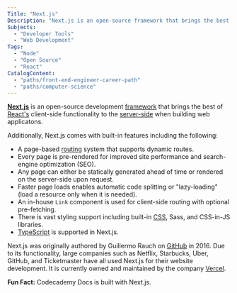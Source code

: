 ```yaml
---
Title: "Next.js"
Description: "Next.js is an open-source framework that brings the best of React client-side development to the server-side along with built-in features like TypeScript support and route pre-fetching."
Subjects:
  - "Developer Tools"
  - "Web Development"
Tags:
  - "Node"
  - "Open Source"
  - "React"
CatalogContent:
  - "paths/front-end-engineer-career-path"
  - "paths/computer-science"
---
```


[**Next.js**](https://nextjs.org) is an open-source development [framework](https://www.codecademy.com/resources/docs/general/framework) that brings the best of [React's](https://www.codecademy.com/resources/docs/react) client-side functionality to the [server-side](https://www.codecademy.com/resources/docs/general/server-side-rendering) when building web applicatons.

Additionally, Next.js comes with built-in features including the following:

- A page-based [routing](https://www.codecademy.com/resources/docs/general/routing) system that supports dynamic routes.
- Every page is pre-rendered for improved site performance and search-engine optimization (SEO).
- Any page can either be statically generated ahead of time or rendered on the server-side upon request.
- Faster page loads enables automatic code splitting or "lazy-loading" (load a resource only when it is needed).
- An in-house `Link` component is used for client-side routing with optional pre-fetching.
- There is vast styling support including built-in [CSS](https://www.codecademy.com/resources/docs/css), Sass, and CSS-in-JS libraries.
- [TypeScript](https://www.codecademy.com/resources/docs/typescript) is supported in Next.js.

Next.js was originally authored by Guillermo Rauch on [GitHub](https://www.codecademy.com/resources/docs/general/github) in 2016. Due to its functionality, large companies such as Netflix, Starbucks, Uber, GitHub, and Ticketmaster have all used Next.js for their website development. It is currently owned and maintained by the company [Vercel](https://vercel.com).

**Fun Fact:** Codecademy Docs is built with Next.js.
